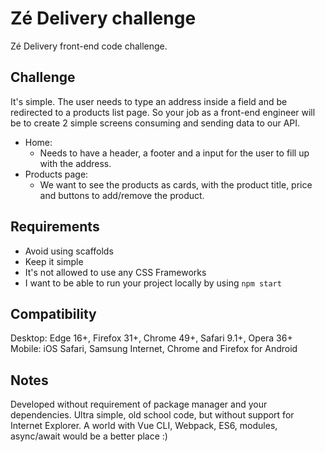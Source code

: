# Zé Delivery challenge

Zé Delivery front-end code challenge.

## Challenge

It's simple. The user needs to type an address inside a field and be redirected to a products list page. So your job as a front-end engineer will be to create 2 simple screens consuming and sending data to our API.

- Home:
  - Needs to have a header, a footer and a input for the user to fill up with the address.
- Products page:
  - We want to see the products as cards, with the product title, price and buttons to add/remove the product.

## Requirements

- Avoid using scaffolds
- Keep it simple
- It's not allowed to use any CSS Frameworks
- I want to be able to run your project locally by using `npm start`

## Compatibility

Desktop: Edge 16+, Firefox 31+, Chrome 49+, Safari 9.1+, Opera 36+  
Mobile: iOS Safari, Samsung Internet, Chrome and Firefox for Android

## Notes

Developed without requirement of package manager and your dependencies.
Ultra simple, old school code, but without  support for Internet Explorer.
A world with Vue CLI, Webpack, ES6, modules, async/await would be a better place :)
